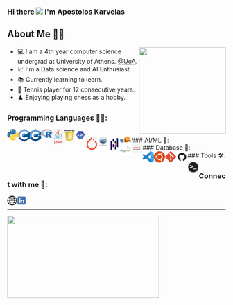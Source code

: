 
### Hi there <img src="https://github.com/TheDudeThatCode/TheDudeThatCode/blob/master/Assets/Hi.gif" width="38px"> I'm Apostolos Karvelas

## About Me 👨‍🎓
<p><img align="right" src="./images/giphy1.gif" width="200" height="200" /></p>

- 💻 I am a 4th year computer science undergrad at University of Athens. [@UoA].
- 📈 I'm a Data science and AI Enthusiast.
- 📚 Currently learning to learn.
- 🎾 Tennis player for 12 consecutive years.
- ♟️  Enjoying playing chess as a hobby. 

### Programming Languages 👨‍💻:

<img align="left" alt="Python" width="26px" src="images/python.png" />
<img align="left" alt="C" width="26px" src="images/c.png" />
<img align="left" alt="Cpp" width="26px" src="images/cpp.png" />
<img align="left" alt="R" width="26px" src="images/r.png" />
<img align="left" alt="Java" width="26px" src="images/java.png" />
<img align="left" alt="JavaScript" width="26px" src="images/js.png" />
<img align="left" alt="Assembly" width="26px" src="images/assembly.png" />


<br />
### AI/ML 🤖:
<img align="left" alt="PyTorch" width="26px" src="images/pytorch.png" />
<img align="left" alt="seaborn" width="26px" src="images/seaborn.png" />
<img align="left" alt="pandas" width="26px" src="images/pandas.png" />
<img align="left" alt="scikit-learn" width="26px" src="images/scikit-learn.png" />

<br />
### Database 💾:
<img align="left" alt="MySQL" width="26px" src="images/mysql.png" />
<img align="left" alt="Oracle" width="26px" src="images/oracle.png" />

<br />
### Tools 🛠️:
<img align="left" alt="Visual Studio Code" width="26px" src="./images/vscode.png" />
<img align="left" alt="Linux" width="26px" src="./images/linux.png" />
<img align="left" alt="Git" width="26px" src="./images/git.png" />
<img align="left" alt="GitHub" width="26px" src="./images/github.png" />
<img align="left" alt="Terminal" width="26px" src="./images/terminal.png" />

<br />

### Connect with me 🔗:

[<img align="left" alt="TollisK"  width="22px" src="/images/website.png" />][website]
[<img align="left" alt="TollisK | LinkedIn" width="22px" src="/images/linkedin.png" />][linkedin]

<br />

---

<p float="left">
  <img src="https://github-readme-stats.vercel.app/api/top-langs/?username=TollisK&layout=compact&theme=tokyonight" width="350" height="190"/> 
</p>


[@UoA]: https://www.di.uoa.gr/
[website]: https://TollisK.github.io/
[linkedin]: https://www.linkedin.com/in/TollisK/
